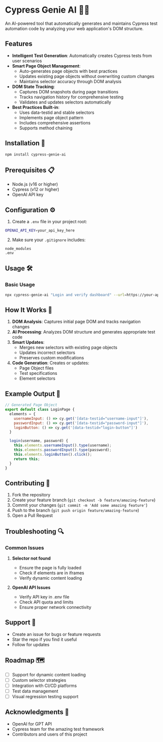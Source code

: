 # Cypress Genie AI 🧞‍♂️

An AI-powered tool that automatically generates and maintains Cypress test automation code by analyzing your web application's DOM structure.

## Features 

- **Intelligent Test Generation**: Automatically creates Cypress tests from user scenarios
- **Smart Page Object Management**: 
  - Auto-generates page objects with best practices
  - Updates existing page objects without overwriting custom changes
  - Maintains selector accuracy through DOM analysis
- **DOM State Tracking**: 
  - Captures DOM snapshots during page transitions
  - Tracks navigation history for comprehensive testing
  - Validates and updates selectors automatically
- **Best Practices Built-in**:
  - Uses data-testid and stable selectors
  - Implements page object pattern
  - Includes comprehensive assertions
  - Supports method chaining

## Installation 🚀

```bash
npm install cypress-genie-ai
```

## Prerequisites 📋

- Node.js (v16 or higher)
- Cypress (v12 or higher)
- OpenAI API key

## Configuration ⚙️

1. Create a `.env` file in your project root:
```bash
OPENAI_API_KEY=your_api_key_here
```

2. Make sure your `.gitignore` includes:
```
node_modules
.env
```

## Usage 🛠️

### Basic Usage

```bash
npx cypress-genie-ai "Login and verify dashboard" --url=https://your-app.com/login
```

## How It Works 🔄

1. **DOM Analysis**: Captures initial page DOM and tracks navigation changes
2. **AI Processing**: Analyzes DOM structure and generates appropriate test code
3. **Smart Updates**: 
   - Merges new selectors with existing page objects
   - Updates incorrect selectors
   - Preserves custom modifications
4. **Code Generation**: Creates or updates:
   - Page Object files
   - Test specifications
   - Element selectors

## Example Output 📝

```javascript
// Generated Page Object
export default class LoginPage {
  elements = {
    usernameInput: () => cy.get('[data-testid="username-input"]'),
    passwordInput: () => cy.get('[data-testid="password-input"]'),
    loginButton: () => cy.get('[data-testid="login-button"]')
  }

  login(username, password) {
    this.elements.usernameInput().type(username);
    this.elements.passwordInput().type(password);
    this.elements.loginButton().click();
    return this;
  }
}
```

## Contributing 🤝

1. Fork the repository
2. Create your feature branch (`git checkout -b feature/amazing-feature`)
3. Commit your changes (`git commit -m 'Add some amazing feature'`)
4. Push to the branch (`git push origin feature/amazing-feature`)
5. Open a Pull Request


## Troubleshooting 🔍

### Common Issues

1. **Selector not found**
   - Ensure the page is fully loaded
   - Check if elements are in iframes
   - Verify dynamic content loading

2. **OpenAI API Issues**
   - Verify API key in .env file
   - Check API quota and limits
   - Ensure proper network connectivity

## Support 💬

- Create an issue for bugs or feature requests
- Star the repo if you find it useful
- Follow for updates

## Roadmap 🗺️

- [ ] Support for dynamic content loading
- [ ] Custom selector strategies
- [ ] Integration with CI/CD platforms
- [ ] Test data management
- [ ] Visual regression testing support

## Acknowledgments 🙏

- OpenAI for GPT API
- Cypress team for the amazing test framework
- Contributors and users of this project